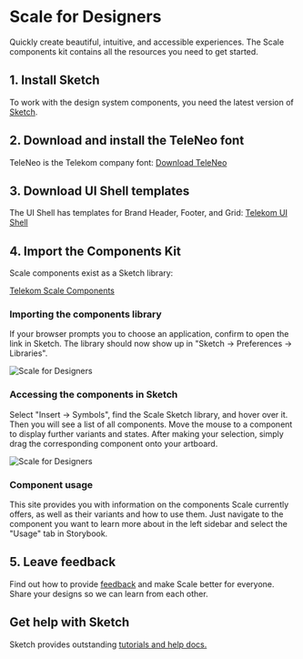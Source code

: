 # Scale for Designers

Quickly create beautiful, intuitive, and accessible experiences. The Scale components kit contains all the resources you need to get started.

## 1. Install Sketch

To work with the design system components, you need the latest version of [Sketch](https://www.sketch.com/).

## 2. Download and install the TeleNeo font

TeleNeo is the Telekom company font:
[Download TeleNeo](https://www.brand-design.telekom.com/asset/font-0-teleneo/)

## 3. Download UI Shell templates

The UI Shell has templates for Brand Header, Footer, and Grid:
[Telekom UI Shell](https://www.brand-design.telekom.com/asset/web-component-kit-0-basis-design-brand-header-und-footer/)

## 4. Import the Components Kit

Scale components exist as a Sketch library:

[Telekom Scale Components](https://www.brand-design.telekom.com/asset/web-component-kit-0-scale-components/)

### Importing the components library

If your browser prompts you to choose an application, confirm to open the link in Sketch. The library should now show up in "Sketch → Preferences → Libraries".

![Scale for Designers](assets/1_setup/2_scale-for-designers/insert.png)

### Accessing the components in Sketch

Select "Insert → Symbols", find the Scale Sketch library, and hover over it. Then you will see a list of all components. Move the mouse to a component to display further variants and states. After making your selection, simply drag the corresponding component onto your artboard.

![Scale for Designers](assets/1_setup/2_scale-for-designers/preferences.png)

### Component usage

This site provides you with information on the components Scale currently offers, as well as their variants and how to use them.
Just navigate to the component you want to learn more about in the left sidebar and select the "Usage" tab in Storybook.

## 5. Leave feedback

Find out how to provide [feedback](/story/community-your-feedback--page) and make Scale better for everyone.
Share your designs so we can learn from each other.


## Get help with Sketch

Sketch provides outstanding [tutorials and help docs.](https://www.sketch.com/docs/)

